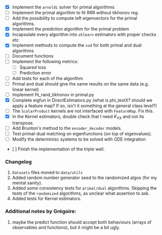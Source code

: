 - [x] Implement the `arnoldi` solver for primal algorithms
- [ ] Implement the primal algorithm to fit RRR without tikhonov reg.
- [ ] Add the possibility to compute left eigenvectors for the primal algorithms.
- [x] Implement the prediction algorithm for the primal problem
- [x] Incapsulate every algorithm into `sklearn` estimators with proper checks etc
- [x] Implement methods to compute the `svd` for both primal and dual algorithms
- [ ] Document functions
- [ ] Implement the following metrics:
    - [ ] Squared loss
    - [ ] Prediction error
- [ ] Add tests for each of the algorithm
- [ ] Primal and dual should give the same results on the same data (e.g. linear kernel)
- [ ] Implement fit_rand_tikhonov in primal.py
- [x] Complete eigfun in DirectEstimators.py (what is phi_testX? should we apply a feature map? If so, isn't it something at the general class level?)
- [ ] The `ScalarProduct` kernels are not interfaced with `FeatureMap`. Fix this.
- [X] In the Kernel estimators, double check that I need $K_{YX}$ and not its transpose.
- [ ] Add Brunton's method to the `encoder_decoder` models.
- [ ] Test primal-dual matching on eigenfunctions (on top of eigenvalues).
- [ ] Modify the determinisc systems to be solved with ODE integration
- [ ] Finish the implementation of the triple well.
### Changelog
1. `Datasets` files moved to `data/utils`
2. Added random number generator seed to the randomized algos (for my mental sanity).
3. Added some consistency tests for `primal/dual` algorithms. Skipping the tests of the `randomized` algorithms, as unclear what assertion to ask.
4. Added tests for Kernel estimators.

### Additional notes by Grégoire:
1. maybe the predict function should accept both behaviours (arrays of observables and functions), but it might be a bit ugly.
